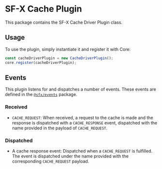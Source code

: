# SF-X Cache Plugin

This package contains the SF-X Cache Driver Plugin class.

## Usage

To use the plugin, simply instantiate it and register it with Core:

```js
const cacheDriverPlugin = new CacheDriverPlugin();
core.register(cacheDriverPlugin);
```

## Events

This plugin listens for and dispatches a number of events. These events are defined in the [`@sfx/events`][sfx-events] package.

### Received

* `CACHE_REQUEST`: When received, a request to the cache is made and the response is dispatched with a `CACHE_RESPONSE` event, dispatched with the name provided in the payload of `CACHE_REQUEST`.

### Dispatched

* A cache response event: Dispatched when a `CACHE_REQUEST` is fulfilled. The event is dispatched under the name provided with the corresponding `CACHE_REQUEST` payload.

[sfx-events]: https://github.com/groupby/sfx-events
